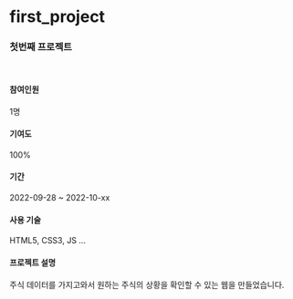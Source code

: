 # first_project 

<h3>첫번째 프로젝트</h3> <br>

<h4>참여인원</h4>

1명<br>

<h4>기여도</h4>

100%<br>

<h4>기간</h4> 

2022-09-28 ~ 2022-10-xx<br>

<h4>사용 기술</h4>

HTML5, CSS3, JS ...<br>

<h4>프로젝트 설명</h4>
주식 데이터를 가지고와서 원하는 주식의 상황을 확인할 수 있는 웹을 만들었습니다. <br>
